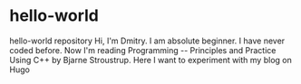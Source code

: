 # hello-world
hello-world repository
Hi, I'm Dmitry. I am absolute beginner. I have never coded before. Now I'm reading Programming -- Principles and Practice Using C++ by Bjarne Stroustrup.
Here I want to experiment with my blog on Hugo 
